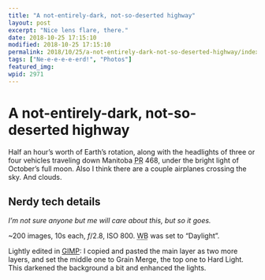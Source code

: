 ```yaml
---
title: "A not-entirely-dark, not-so-deserted highway"
layout: post
excerpt: "Nice lens flare, there."
date: 2018-10-25 17:15:10
modified: 2018-10-25 17:15:10
permalink: 2018/10/25/a-not-entirely-dark-not-so-deserted-highway/index.html
tags: ["Ne-e-e-e-e-erd!", "Photos"]
featured_img: 
wpid: 2971
---
```


# A not-entirely-dark, not-so-deserted highway

Half an hour’s worth of Earth’s rotation, along with the headlights of three or four vehicles traveling down Manitoba <abbr title="Provincial Road">PR</abbr> 468, under the bright light of October’s full moon. Also I think there are a couple airplanes crossing the sky. And clouds.

Nerdy tech details
------------------

*I’m not sure anyone but me will care about this, but so it goes.*

~200 images, 10s each, *f*/2.8, ISO 800. <abbr title="White balance">WB</abbr> was set to “Daylight”.

Lightly edited in [GIMP](https://www.gimp.org/): I copied and pasted the main layer as two more layers, and set the middle one to Grain Merge, the top one to Hard Light. This darkened the background a bit and enhanced the lights.